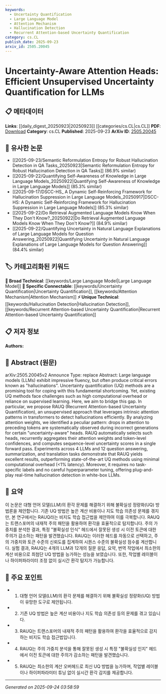 ```yaml
---
keywords:
  - Uncertainty Quantification
  - Large Language Model
  - Attention Mechanism
  - Hallucination Detection
  - Recurrent Attention-based Uncertainty Quantification
category: cs.CL
publish_date: 2025-09-23
arxiv_id: 2505.20045
---
```


<!-- KEYWORD_LINKING_METADATA:
{
  "processed_timestamp": "2025-09-24T03:58:59.186340",
  "vocabulary_version": "1.0",
  "selected_keywords": [
    "Uncertainty Quantification",
    "Large Language Model",
    "Attention Mechanism",
    "Hallucination Detection",
    "Recurrent Attention-based Uncertainty Quantification"
  ],
  "rejected_keywords": [],
  "similarity_scores": {
    "Uncertainty Quantification": 0.85,
    "Large Language Model": 0.8,
    "Attention Mechanism": 0.82,
    "Hallucination Detection": 0.78,
    "Recurrent Attention-based Uncertainty Quantification": 0.8
  },
  "extraction_method": "AI_prompt_based",
  "budget_applied": true,
  "candidates_json": {
    "candidates": [
      {
        "surface": "Uncertainty Quantification",
        "canonical": "Uncertainty Quantification",
        "aliases": [
          "UQ"
        ],
        "category": "specific_connectable",
        "rationale": "Uncertainty Quantification is central to the paper's methodology and connects well with existing uncertainty analysis concepts.",
        "novelty_score": 0.55,
        "connectivity_score": 0.88,
        "specificity_score": 0.7,
        "link_intent_score": 0.85
      },
      {
        "surface": "Large Language Models",
        "canonical": "Large Language Model",
        "aliases": [
          "LLMs"
        ],
        "category": "broad_technical",
        "rationale": "Large Language Models are the primary subject of the study and a key area in NLP research.",
        "novelty_score": 0.4,
        "connectivity_score": 0.92,
        "specificity_score": 0.6,
        "link_intent_score": 0.8
      },
      {
        "surface": "Attention Mechanism",
        "canonical": "Attention Mechanism",
        "aliases": [
          "Attention Heads"
        ],
        "category": "specific_connectable",
        "rationale": "Attention Mechanism is crucial for the proposed RAUQ method and is a fundamental concept in transformer models.",
        "novelty_score": 0.5,
        "connectivity_score": 0.85,
        "specificity_score": 0.75,
        "link_intent_score": 0.82
      },
      {
        "surface": "Hallucination Detection",
        "canonical": "Hallucination Detection",
        "aliases": [
          "Hallucination Identification"
        ],
        "category": "unique_technical",
        "rationale": "The paper introduces a novel approach for detecting hallucinations in LLMs, which is a unique technical contribution.",
        "novelty_score": 0.7,
        "connectivity_score": 0.65,
        "specificity_score": 0.8,
        "link_intent_score": 0.78
      },
      {
        "surface": "Recurrent Attention-based Uncertainty Quantification",
        "canonical": "Recurrent Attention-based Uncertainty Quantification",
        "aliases": [
          "RAUQ"
        ],
        "category": "unique_technical",
        "rationale": "RAUQ is the novel method proposed in the paper, representing a unique technical advancement.",
        "novelty_score": 0.85,
        "connectivity_score": 0.6,
        "specificity_score": 0.9,
        "link_intent_score": 0.8
      }
    ],
    "ban_list_suggestions": [
      "method",
      "experiment",
      "performance",
      "task-specific labels"
    ]
  },
  "decisions": [
    {
      "candidate_surface": "Uncertainty Quantification",
      "resolved_canonical": "Uncertainty Quantification",
      "decision": "linked",
      "scores": {
        "novelty": 0.55,
        "connectivity": 0.88,
        "specificity": 0.7,
        "link_intent": 0.85
      }
    },
    {
      "candidate_surface": "Large Language Models",
      "resolved_canonical": "Large Language Model",
      "decision": "linked",
      "scores": {
        "novelty": 0.4,
        "connectivity": 0.92,
        "specificity": 0.6,
        "link_intent": 0.8
      }
    },
    {
      "candidate_surface": "Attention Mechanism",
      "resolved_canonical": "Attention Mechanism",
      "decision": "linked",
      "scores": {
        "novelty": 0.5,
        "connectivity": 0.85,
        "specificity": 0.75,
        "link_intent": 0.82
      }
    },
    {
      "candidate_surface": "Hallucination Detection",
      "resolved_canonical": "Hallucination Detection",
      "decision": "linked",
      "scores": {
        "novelty": 0.7,
        "connectivity": 0.65,
        "specificity": 0.8,
        "link_intent": 0.78
      }
    },
    {
      "candidate_surface": "Recurrent Attention-based Uncertainty Quantification",
      "resolved_canonical": "Recurrent Attention-based Uncertainty Quantification",
      "decision": "linked",
      "scores": {
        "novelty": 0.85,
        "connectivity": 0.6,
        "specificity": 0.9,
        "link_intent": 0.8
      }
    }
  ]
}
-->

# Uncertainty-Aware Attention Heads: Efficient Unsupervised Uncertainty Quantification for LLMs

## 📋 메타데이터

**Links**: [[daily_digest_20250923|20250923]] [[categories/cs.CL|cs.CL]]
**PDF**: [Download](https://arxiv.org/pdf/2505.20045.pdf)
**Category**: cs.CL
**Published**: 2025-09-23
**ArXiv ID**: [2505.20045](https://arxiv.org/abs/2505.20045)

## 🔗 유사한 논문
- [[2025-09-23/Semantic Reformulation Entropy for Robust Hallucination Detection in QA Tasks_20250923|Semantic Reformulation Entropy for Robust Hallucination Detection in QA Tasks]] (86.9% similar)
- [[2025-09-22/Quantifying Self-Awareness of Knowledge in Large Language Models_20250922|Quantifying Self-Awareness of Knowledge in Large Language Models]] (85.3% similar)
- [[2025-09-17/DSCC-HS_ A Dynamic Self-Reinforcing Framework for Hallucination Suppression in Large Language Models_20250917|DSCC-HS: A Dynamic Self-Reinforcing Framework for Hallucination Suppression in Large Language Models]] (85.3% similar)
- [[2025-09-22/Do Retrieval Augmented Language Models Know When They Don't Know?_20250922|Do Retrieval Augmented Language Models Know When They Don't Know?]] (84.9% similar)
- [[2025-09-22/Quantifying Uncertainty in Natural Language Explanations of Large Language Models for Question Answering_20250922|Quantifying Uncertainty in Natural Language Explanations of Large Language Models for Question Answering]] (84.4% similar)

## 🏷️ 카테고리화된 키워드
**🧠 Broad Technical**: [[keywords/Large Language Model|Large Language Model]]
**🔗 Specific Connectable**: [[keywords/Uncertainty Quantification|Uncertainty Quantification]], [[keywords/Attention Mechanism|Attention Mechanism]]
**⚡ Unique Technical**: [[keywords/Hallucination Detection|Hallucination Detection]], [[keywords/Recurrent Attention-based Uncertainty Quantification|Recurrent Attention-based Uncertainty Quantification]]

## 📋 저자 정보

**Authors:** 

## 📄 Abstract (원문)

arXiv:2505.20045v2 Announce Type: replace 
Abstract: Large language models (LLMs) exhibit impressive fluency, but often produce critical errors known as "hallucinations". Uncertainty quantification (UQ) methods are a promising tool for coping with this fundamental shortcoming. Yet, existing UQ methods face challenges such as high computational overhead or reliance on supervised learning. Here, we aim to bridge this gap. In particular, we propose RAUQ (Recurrent Attention-based Uncertainty Quantification), an unsupervised approach that leverages intrinsic attention patterns in transformers to detect hallucinations efficiently. By analyzing attention weights, we identified a peculiar pattern: drops in attention to preceding tokens are systematically observed during incorrect generations for certain "uncertainty-aware" heads. RAUQ automatically selects such heads, recurrently aggregates their attention weights and token-level confidences, and computes sequence-level uncertainty scores in a single forward pass. Experiments across 4 LLMs and 12 question answering, summarization, and translation tasks demonstrate that RAUQ yields excellent results, outperforming state-of-the-art UQ methods using minimal computational overhead (<1% latency). Moreover, it requires no task-specific labels and no careful hyperparameter tuning, offering plug-and-play real-time hallucination detection in white-box LLMs.

## 📝 요약

이 논문은 대형 언어 모델(LLM)의 환각 문제를 해결하기 위해 불확실성 정량화(UQ) 방법론을 제안합니다. 기존 UQ 방법은 높은 계산 비용이나 지도 학습 의존성 문제를 겪지만, 본 연구에서는 RAUQ라는 비지도 학습 접근법을 제안하여 이를 극복합니다. RAUQ는 트랜스포머의 내재적 주의 패턴을 활용하여 환각을 효율적으로 탐지합니다. 주의 가중치를 분석한 결과, 특정 "불확실성 인식" 헤드에서 잘못된 생성 시 이전 토큰에 대한 주의가 감소하는 패턴을 발견했습니다. RAUQ는 이러한 헤드를 자동으로 선택하고, 주의 가중치와 토큰 수준의 신뢰도를 집계하여 시퀀스 수준의 불확실성 점수를 계산합니다. 실험 결과, RAUQ는 4개의 LLM과 12개의 질문 응답, 요약, 번역 작업에서 최소한의 계산 비용으로 최첨단 UQ 방법을 능가하는 성능을 보였습니다. 또한, 작업별 레이블이나 하이퍼파라미터 조정 없이 실시간 환각 탐지가 가능합니다.

## 🎯 주요 포인트

- 1. 대형 언어 모델(LLM)의 환각 문제를 해결하기 위해 불확실성 정량화(UQ) 방법이 유망한 도구로 제안됩니다.
- 2. 기존 UQ 방법은 높은 계산 비용이나 지도 학습 의존성 등의 문제를 겪고 있습니다.
- 3. RAUQ는 트랜스포머의 내재적 주의 패턴을 활용하여 환각을 효율적으로 감지하는 비지도 학습 접근법입니다.
- 4. RAUQ는 주의 가중치 분석을 통해 잘못된 생성 시 특정 "불확실성 인지" 헤드에서 이전 토큰에 대한 주의가 감소하는 패턴을 발견했습니다.
- 5. RAUQ는 최소한의 계산 오버헤드로 최신 UQ 방법을 능가하며, 작업별 레이블이나 하이퍼파라미터 튜닝 없이 실시간 환각 감지를 제공합니다.


---

*Generated on 2025-09-24 03:58:59*